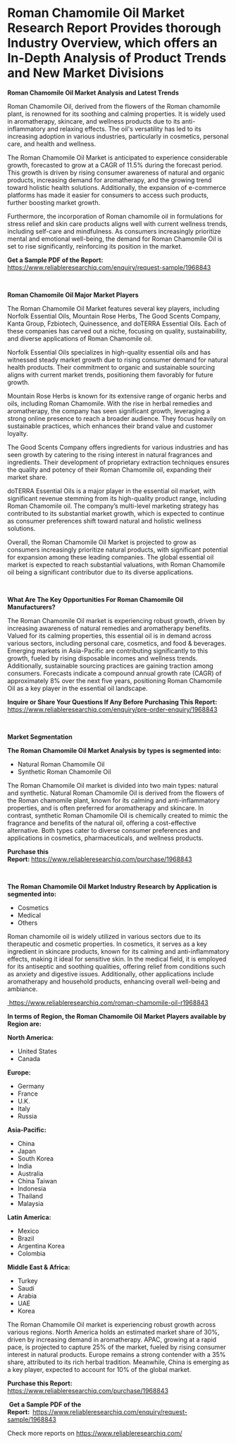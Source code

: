 <p><h1>Roman Chamomile Oil Market Research Report Provides thorough Industry Overview, which offers an In-Depth Analysis of Product Trends and New Market Divisions</h1></p><p><strong>Roman Chamomile Oil Market Analysis and Latest Trends</strong></p>
<p><p>Roman Chamomile Oil, derived from the flowers of the Roman chamomile plant, is renowned for its soothing and calming properties. It is widely used in aromatherapy, skincare, and wellness products due to its anti-inflammatory and relaxing effects. The oil's versatility has led to its increasing adoption in various industries, particularly in cosmetics, personal care, and health and wellness.</p><p>The Roman Chamomile Oil Market is anticipated to experience considerable growth, forecasted to grow at a CAGR of 11.5% during the forecast period. This growth is driven by rising consumer awareness of natural and organic products, increasing demand for aromatherapy, and the growing trend toward holistic health solutions. Additionally, the expansion of e-commerce platforms has made it easier for consumers to access such products, further boosting market growth.</p><p>Furthermore, the incorporation of Roman chamomile oil in formulations for stress relief and skin care products aligns well with current wellness trends, including self-care and mindfulness. As consumers increasingly prioritize mental and emotional well-being, the demand for Roman Chamomile Oil is set to rise significantly, reinforcing its position in the market.</p></p>
<p><strong>Get a Sample PDF of the Report:&nbsp;</strong> <a href="https://www.reliableresearchiq.com/enquiry/request-sample/1968843?utm_campaign=3055&utm_medium=2&utm_source=Github&utm_content=ia&utm_term=01042025&utm_id=roman-chamomile-oil">https://www.reliableresearchiq.com/enquiry/request-sample/1968843</a></p>
<p>&nbsp;</p>
<p><strong>Roman Chamomile Oil Major Market Players</strong></p>
<p><p>The Roman Chamomile Oil Market features several key players, including Norfolk Essential Oils, Mountain Rose Herbs, The Good Scents Company, Kanta Group, Fzbiotech, Quinessence, and doTERRA Essential Oils. Each of these companies has carved out a niche, focusing on quality, sustainability, and diverse applications of Roman Chamomile oil.</p><p>Norfolk Essential Oils specializes in high-quality essential oils and has witnessed steady market growth due to rising consumer demand for natural health products. Their commitment to organic and sustainable sourcing aligns with current market trends, positioning them favorably for future growth.</p><p>Mountain Rose Herbs is known for its extensive range of organic herbs and oils, including Roman Chamomile. With the rise in herbal remedies and aromatherapy, the company has seen significant growth, leveraging a strong online presence to reach a broader audience. They focus heavily on sustainable practices, which enhances their brand value and customer loyalty.</p><p>The Good Scents Company offers ingredients for various industries and has seen growth by catering to the rising interest in natural fragrances and ingredients. Their development of proprietary extraction techniques ensures the quality and potency of their Roman Chamomile oil, expanding their market share.</p><p>doTERRA Essential Oils is a major player in the essential oil market, with significant revenue stemming from its high-quality product range, including Roman Chamomile oil. The company’s multi-level marketing strategy has contributed to its substantial market growth, which is expected to continue as consumer preferences shift toward natural and holistic wellness solutions.</p><p>Overall, the Roman Chamomile Oil Market is projected to grow as consumers increasingly prioritize natural products, with significant potential for expansion among these leading companies. The global essential oil market is expected to reach substantial valuations, with Roman Chamomile oil being a significant contributor due to its diverse applications.</p></p>
<p>&nbsp;</p>
<p><strong>What Are The Key Opportunities For Roman Chamomile Oil Manufacturers?</strong></p>
<p><p>The Roman Chamomile Oil market is experiencing robust growth, driven by increasing awareness of natural remedies and aromatherapy benefits. Valued for its calming properties, this essential oil is in demand across various sectors, including personal care, cosmetics, and food & beverages. Emerging markets in Asia-Pacific are contributing significantly to this growth, fueled by rising disposable incomes and wellness trends. Additionally, sustainable sourcing practices are gaining traction among consumers. Forecasts indicate a compound annual growth rate (CAGR) of approximately 8% over the next five years, positioning Roman Chamomile Oil as a key player in the essential oil landscape.</p></p>
<p><strong>Inquire or Share Your Questions If Any Before Purchasing This Report:</strong> <a href="https://www.reliableresearchiq.com/enquiry/pre-order-enquiry/1968843?utm_campaign=3055&utm_medium=2&utm_source=Github&utm_content=ia&utm_term=01042025&utm_id=roman-chamomile-oil">https://www.reliableresearchiq.com/enquiry/pre-order-enquiry/1968843</a></p>
<p>&nbsp;</p>
<p><strong>Market Segmentation</strong></p>
<p><strong>The Roman Chamomile Oil Market Analysis by types is segmented into:</strong></p>
<p><ul><li>Natural Roman Chamomile Oil</li><li>Synthetic Roman Chamomile Oil</li></ul></p>
<p><p>The Roman Chamomile Oil market is divided into two main types: natural and synthetic. Natural Roman Chamomile Oil is derived from the flowers of the Roman chamomile plant, known for its calming and anti-inflammatory properties, and is often preferred for aromatherapy and skincare. In contrast, synthetic Roman Chamomile Oil is chemically created to mimic the fragrance and benefits of the natural oil, offering a cost-effective alternative. Both types cater to diverse consumer preferences and applications in cosmetics, pharmaceuticals, and wellness products.</p></p>
<p><strong>Purchase this Report:&nbsp;</strong><a href="https://www.reliableresearchiq.com/purchase/1968843?utm_campaign=3055&utm_medium=2&utm_source=Github&utm_content=ia&utm_term=01042025&utm_id=roman-chamomile-oil">https://www.reliableresearchiq.com/purchase/1968843</a></p>
<p>&nbsp;</p>
<p><strong>The Roman Chamomile Oil Market Industry Research by Application is segmented into:</strong></p>
<p><ul><li>Cosmetics</li><li>Medical</li><li>Others</li></ul></p>
<p><p>Roman chamomile oil is widely utilized in various sectors due to its therapeutic and cosmetic properties. In cosmetics, it serves as a key ingredient in skincare products, known for its calming and anti-inflammatory effects, making it ideal for sensitive skin. In the medical field, it is employed for its antiseptic and soothing qualities, offering relief from conditions such as anxiety and digestive issues. Additionally, other applications include aromatherapy and household products, enhancing overall well-being and ambiance.</p></p>
<p><a href="https://www.reliableresearchiq.com/roman-chamomile-oil-r1968843?utm_campaign=3055&utm_medium=2&utm_source=Github&utm_content=ia&utm_term=01042025&utm_id=roman-chamomile-oil">&nbsp;https://www.reliableresearchiq.com/roman-chamomile-oil-r1968843</a></p>
<p><strong>In terms of Region, the Roman Chamomile Oil Market Players available by Region are:</strong></p>
<p>
    <p> <strong> North America: </strong>
        <ul>
            <li>United States</li>
            <li>Canada</li>
        </ul>
        </p> 
    <p> <strong> Europe: </strong>
        <ul>
            <li>Germany</li>
            <li>France</li>
            <li>U.K.</li>
            <li>Italy</li>
            <li>Russia</li>
        </ul>
        </p> 
    <p> <strong> Asia-Pacific: </strong>
        <ul>
            <li>China</li>
            <li>Japan</li>
            <li>South Korea</li>
            <li>India</li>
            <li>Australia</li>
            <li>China Taiwan</li>
            <li>Indonesia</li>
            <li>Thailand</li>
            <li>Malaysia</li>
        </ul>
        </p> 
    <p> <strong> Latin America: </strong>
        <ul>
            <li>Mexico</li>
            <li>Brazil</li>
            <li>Argentina Korea</li>
            <li>Colombia</li>
        </ul>
        </p> 
    <p> <strong> Middle East & Africa: </strong>
        <ul>
            <li>Turkey</li>
            <li>Saudi</li>
            <li>Arabia</li>
            <li>UAE</li>
            <li>Korea</li>
        </ul>
    </p>
    </p>
<p><p>The Roman Chamomile Oil market is experiencing robust growth across various regions. North America holds an estimated market share of 30%, driven by increasing demand in aromatherapy. APAC, growing at a rapid pace, is projected to capture 25% of the market, fueled by rising consumer interest in natural products. Europe remains a strong contender with a 35% share, attributed to its rich herbal tradition. Meanwhile, China is emerging as a key player, expected to account for 10% of the global market.</p></p>
<p><strong>Purchase this Report: </strong><a href="https://www.reliableresearchiq.com/purchase/1968843?utm_campaign=3055&utm_medium=2&utm_source=Github&utm_content=ia&utm_term=01042025&utm_id=roman-chamomile-oil">https://www.reliableresearchiq.com/purchase/1968843</a></p>
<p>&nbsp;<strong>Get a Sample PDF of the Report:&nbsp;&nbsp;</strong><a href="https://www.reliableresearchiq.com/enquiry/request-sample/1968843?utm_campaign=3055&utm_medium=2&utm_source=Github&utm_content=ia&utm_term=01042025&utm_id=roman-chamomile-oil">https://www.reliableresearchiq.com/enquiry/request-sample/1968843</a></p>
<p><strong></strong></p>
<p>Check more reports on <a href="https://www.reliableresearchiq.com/?utm_campaign=3055&utm_medium=2&utm_source=Github&utm_content=ia&utm_term=01042025&utm_id=roman-chamomile-oil">https://www.reliableresearchiq.com/</a></p>